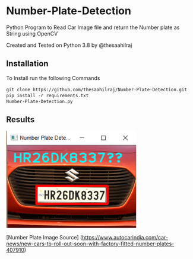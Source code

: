 # Number-Plate-Detection
Python Program to Read Car Image file and return the Number plate as String using OpenCV

Created and Tested on Python 3.8 by @thesaahilraj

## Installation

To Install run the following Commands
```
git clone https://github.com/thesaahilraj/Number-Plate-Detection.git
pip install -r requirements.txt
Number-Plate-Detection.py
```

## Results
![alt text](https://github.com/thesaahilraj/Number-Plate-Detection/blob/master/Result.jpg?raw=true)

[Number Plate Image Source] (https://www.autocarindia.com/car-news/new-cars-to-roll-out-soon-with-factory-fitted-number-plates-407910)

